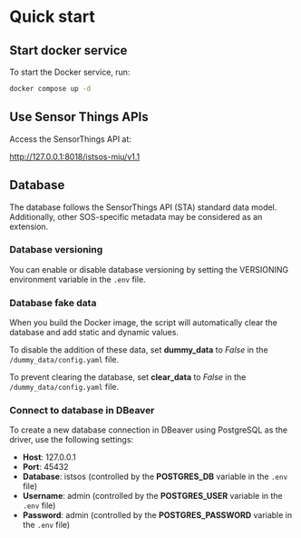 # Quick start

## Start docker service

To start the Docker service, run:

```sh
docker compose up -d
```

## Use Sensor Things APIs

Access the SensorThings API at:

http://127.0.0.1:8018/istsos-miu/v1.1

## Database

The database follows the SensorThings API (STA) standard data model. Additionally, other SOS-specific metadata may be considered as an extension.

### Database versioning

You can enable or disable database versioning by setting the VERSIONING environment variable in the `.env` file.
    
### Database fake data

When you build the Docker image, the script will automatically clear the database and add static and dynamic values. 

To disable the addition of these data, set **dummy_data** to *False* in the `/dummy_data/config.yaml` file.

To prevent clearing the database, set **clear_data** to *False* in the `/dummy_data/config.yaml` file.

### Connect to database in DBeaver

To create a new database connection in DBeaver using PostgreSQL as the driver, use the following settings:

- **Host**: 127.0.0.1
- **Port**: 45432
- **Database**: istsos (controlled by the **POSTGRES_DB** variable in the `.env` file)
- **Username**: admin (controlled by the **POSTGRES_USER** variable in the `.env` file)
- **Password**: admin (controlled by the **POSTGRES_PASSWORD** variable in the `.env` file)
